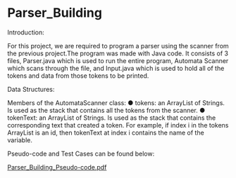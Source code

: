 # Parser_Building

Introduction:

For this project, we are required to program a parser using the scanner from the previous project.The program was made with Java code. It consists of 3 files, Parser.java which is used to run the entire program, Automata Scanner which scans through the file, and Input.java which is used to hold all of the tokens and data from those tokens to be printed.

Data Structures:

Members of the AutomataScanner class:
    ● tokens: an ArrayList of Strings. Is used as the stack that contains all the tokens from the
      scanner.
    ● tokenText: an ArrayList of Strings. Is used as the stack that contains the corresponding
      text that created a token. For example, if index i in the tokens ArrayList is an id, then tokenText at index i contains the name of the variable.
      
Pseudo-code and Test Cases can be found below: 

[Parser_Building_Pseudo-code.pdf](https://github.com/Abiraam/Parser_Building/files/8796278/Parser_Building_Pseudo-code.pdf)
